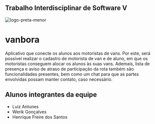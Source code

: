 ## **Trabalho Interdisciplinar de Software V**

![logo-preta-menor](https://user-images.githubusercontent.com/29661700/91116999-fb456000-e663-11ea-89b6-977b133fc5ba.png)

# vanbora

Aplicativo que conecte os alunos aos motoristas de vans. Por este, será possível realizar o cadastro de motorista de van e de aluno, em que os motoristas conseguem alocar os alunos às suas vans. Ademais, lista de presença e aviso de atraso de participação da rota também são funcionalidades presentes, bem como um chat para que as partes envolvidas possam manter contato, caso necessário.

## Alunos integrantes da equipe

* Luiz Antunes
* Werik Gonçalves
* Henrique Freire dos Santos

